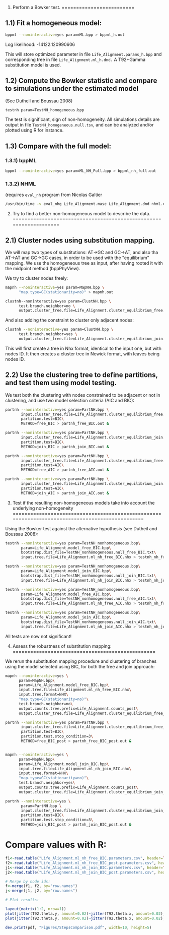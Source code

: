 1) Perform a Bowker test.
=========================

1.1) Fit a homogeneous model:
-----------------------------

```bash     
bppml --noninteractive=yes param=ML.bpp > bppml_h.out
```
Log likelihood:  -14122.120990606
    
This will store optimized parameter in file `Life_Alignment.params_h.bpp`
and corresponding tree in file              `Life_Alignment.ml_h.dnd.`
A T92+Gamma substitution model is used.

1.2) Compute the Bowker statistic and compare to simulations under the estimated model
--------------------------------------------------------------------------------------

(See Dutheil and Boussau 2008)

```bash
testnh param=TestNH_homogeneous.bpp
```

The test is significant, sign of non-homogeneity.
All simulations details are output in file `TestNH_homogeneous.null.tsv`, and can
be analyzed and/or plotted using R for instance.

1.3) Compare with the full model:
---------------------------------

### 1.3.1) bppML

```bash
bppml --noninteractive=yes param=ML_NH_Full.bpp > bppml_nh_full.out
```
    
### 1.3.2) NHML

(requires `eval_nh` program from Nicolas Galtier
```bash     
/usr/bin/time -v eval_nhg Life_Alignment.mase Life_Alignment.dnd nhml.opt >& nhml.out
```



2) Try to find a better non-homogeneous model to describe the data.
===================================================================

2.1) Cluster nodes using substitution mapping.
----------------------------------------------

We will map two types of substitutions: AT->GC and GC->AT, and also tha AT->AT and GC->GC cases,
in order to be used with the "equilibrium" mapping. We use the homogeneous tree as input, after
having rooted it with the midpoint method (bppPhyView).

We try to cluster nodes freely:
```bash
mapnh --noninteractive=yes param=MapNH.bpp \
      "map.type=GC(stationarity=no)" > mapnh.out 

clustnh--noninteractive=yes param=ClustNH.bpp \
      test.branch.neighbor=no \
      output.cluster_tree.file=Life_Alignment.cluster_equilibrium_free.dnd > clustnh_free.out
```

And also adding the constraint to cluster only adjacent nodes:

```bash
clustnh --noninteractive=yes param=ClustNH.bpp \
      test.branch.neighbor=yes \
      output.cluster_tree.file=Life_Alignment.cluster_equilibrium_join.dnd > clustnh_join.out
```

This will first create a tree in Nhx format, identical to the input one, but with
nodes ID. It then creates a cluster tree in Newick format, with leaves being nodes ID.

2.2) Use the clustering tree to define partitions, and test them using model testing.
-------------------------------------------------------------------------------------

We test both the clustering with nodes constrained to be adjacent or not in clustering,
and use two model selection criteria (AIC and BIC):

```bash     
partnh --noninteractive=yes param=PartNH.bpp \
       input.cluster_tree.file=Life_Alignment.cluster_equilibrium_free.dnd\
       partition.test=BIC\
       METHOD=free_BIC > partnh_free_BIC.out &

partnh --noninteractive=yes param=PartNH.bpp \
       input.cluster_tree.file=Life_Alignment.cluster_equilibrium_join.dnd\
       partition.test=BIC\
       METHOD=join_BIC > partnh_join_BIC.out &

partnh --noninteractive=yes param=PartNH.bpp \
       input.cluster_tree.file=Life_Alignment.cluster_equilibrium_free.dnd\
       partition.test=AIC\
       METHOD=free_AIC > partnh_free_AIC.out &

partnh --noninteractive=yes param=PartNH.bpp \
       input.cluster_tree.file=Life_Alignment.cluster_equilibrium_join.dnd\
       partition.test=AIC\
       METHOD=join_AIC > partnh_join_AIC.out &
```

3) Test if the resulting non-homogeneous models take into account the underlying non-homogeneity
================================================================================================

Using the Bowker test against the alternative hypothesis (see Dutheil and Boussau 2008):

```bash
testnh --noninteractive=yes param=TestNH_nonhomogeneous.bpp\
       param=Life_Alignment.model_free_BIC.bpp\
       bootstrap.dist_file=TestNH_nonhomogeneous.null_free_BIC.txt\
       input.tree.file=Life_Alignment.ml_nh_free_BIC.nhx > testnh_nh_free_BIC.out &

testnh --noninteractive=yes param=TestNH_nonhomogeneous.bpp\
       param=Life_Alignment.model_join_BIC.bpp\
       bootstrap.dist_file=TestNH_nonhomogeneous.null_join_BIC.txt\
       input.tree.file=Life_Alignment.ml_nh_join_BIC.nhx > testnh_nh_join_BIC.out &

testnh --noninteractive=yes param=TestNH_nonhomogeneous.bpp\
       param=Life_Alignment.model_free_AIC.bpp\
       bootstrap.dist_file=TestNH_nonhomogeneous.null_free_AIC.txt\
       input.tree.file=Life_Alignment.ml_nh_free_AIC.nhx > testnh_nh_free_AIC.out &

testnh --noninteractive=yes param=TestNH_nonhomogeneous.bpp\
       param=Life_Alignment.model_join_AIC.bpp\
       bootstrap.dist_file=TestNH_nonhomogeneous.null_join_AIC.txt\
       input.tree.file=Life_Alignment.ml_nh_join_AIC.nhx > testnh_nh_join_AIC.out &
```

All tests are now not significant!

4) Assess the robustness of substitution mapping:
=================================================

We rerun the substitution mapping procedure and clustering of branches using the model selected using BIC, for both the free and join approach:

```bash
mapnh --noninteractive=yes \
      param=MapNH.bpp\
      param=Life_Alignment.model_free_BIC.bpp\
      input.tree.file=Life_Alignment.ml_nh_free_BIC.nhx\
      input.tree.format=NHX\
      "map.type=GC(stationarity=no)"\
      test.branch.neighbor=no\
      output.counts.tree.prefix=Life_Alignment.counts_post\
      output.cluster_tree.file=Life_Alignment.cluster_equilibrium_free_post.dnd > mapnh_free_post.out &

partnh --noninteractive=yes param=PartNH.bpp \
       input.cluster_tree.file=Life_Alignment.cluster_equilibrium_free_post.dnd\
       partition.test=BIC\
       partition.test.stop_condition=3\
       METHOD=free_BIC_post > partnh_free_BIC_post.out &


mapnh --noninteractive=yes \
      param=MapNH.bpp\
      param=Life_Alignment.model_join_BIC.bpp\
      input.tree.file=Life_Alignment.ml_nh_join_BIC.nhx\
      input.tree.format=NHX\
      "map.type=GC(stationarity=no)"\
      test.branch.neighbor=yes\
      output.counts.tree.prefix=Life_Alignment.counts_post\
      output.cluster_tree.file=Life_Alignment.cluster_equilibrium_join_post.dnd > mapnh_join_post.out &

partnh --noninteractive=yes \
       param=PartNH.bpp \
       input.cluster_tree.file=Life_Alignment.cluster_equilibrium_join_post.dnd\
       partition.test=BIC\
       partition.test.stop_condition=3\
       METHOD=join_BIC_post > partnh_join_BIC_post.out &
```

# Compare values with R:

```R
f1<-read.table("Life_Alignment.ml_nh_free_BIC.parameters.csv", header=TRUE, row.names="NodeId")
f2<-read.table("Life_Alignment.ml_nh_free_BIC_post.parameters.csv", header=TRUE, row.names="NodeId")
j1<-read.table("Life_Alignment.ml_nh_join_BIC.parameters.csv", header=TRUE, row.names="NodeId")
j2<-read.table("Life_Alignment.ml_nh_join_BIC_post.parameters.csv", header=TRUE, row.names="NodeId")

# Merge by node ids:
f<-merge(f1, f2, by="row.names")
j<-merge(j1, j2, by="row.names")

# Plot results:

layout(matrix(1:2, nrow=1))
plot(jitter(T92.theta.y, amount=0.02)~jitter(T92.theta.x, amount=0.02), f, xlab="First step", ylab="Second step", main="Free model, BIC criterion", xlim=c(0,1), ylim=c(0, 1)); abline(0, 1)
plot(jitter(T92.theta.y, amount=0.02)~jitter(T92.theta.x, amount=0.02), j, xlab="First step", ylab="Second step", main="Join model, BIC criterion", xlim=c(0,1), ylim=c(0, 1)); abline(0, 1)

dev.print(pdf, "Figures/StepsComparison.pdf", width=10, height=5)
```

